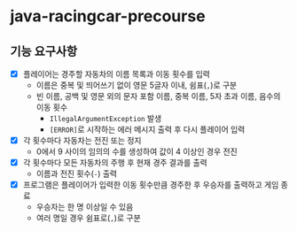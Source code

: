 # java-racingcar-precourse
## 기능 요구사항
- [x] 플레이어는 경주할 자동차의 이름 목록과 이동 횟수를 입력
    - 이름은 중복 및 띄어쓰기 없이 영문 5글자 이내, 쉼표(`,`)로 구분
    - 빈 이름, 공백 및 영문 외의 문자 포함 이름, 중복 이름, 5자 초과 이름, 음수의 이동 횟수
      - `IllegalArgumentException` 발생
      - `[ERROR]`로 시작하는 에러 메시지 출력 후 다시 플레이어 입력
- [x] 각 횟수마다 자동차는 전진 또는 정지
    - 0에서 9 사이의 임의의 수를 생성하여 값이 4 이상인 경우 전진
- [x] 각 횟수마다 모든 자동차의 주행 후 현재 경주 결과를 출력
    - 이름과 전진 횟수(`-`) 출력
- [X] 프로그램은 플레이어가 입력한 이동 횟수만큼 경주한 후 우승자를 출력하고 게임 종료
    - 우승자는 한 명 이상일 수 있음
    - 여러 명일 경우 쉼표로(`,`)로 구분
